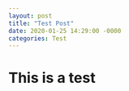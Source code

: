 ```yaml
---
layout: post
title: "Test Post"
date: 2020-01-25 14:29:00 -0000
categories: Test
---
```


<h1> This is a test </h1>
